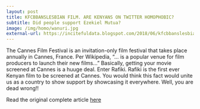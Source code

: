 ```yaml
---
layout: post
title: KFCBBANSLESBIAN FILM. ARE KENYANS ON TWITTER HOMOPHOBIC?
subtitle: Did people support Ezekiel Mutua?
image: /img/homo/wanuri.jpg
external-url: https://incitefuldata.blogspot.com/2018/06/kfcbbanslesbianfilm-are-kenyans-on.html
---
```


The Cannes Film Festival is an invitation-only film festival that takes place annually in Cannes, France. Per Wikipedia, “… is a popular venue for film producers to launch their new films…” Basically, getting your movie screened at Cannes is a huuge deal.
Enter Rafiki. Rafiki is the first ever Kenyan film to be screened at Cannes. You would think this fact would unite us as a country to show support by showcasing it everywhere. Well, you are dead wrong!!

Read the original complete article [here](https://incitefuldata.blogspot.com/2018/06/kfcbbanslesbianfilm-are-kenyans-on.html)